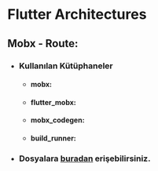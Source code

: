 # Flutter Architectures

## Mobx - Route:
+ ### Kullanılan Kütüphaneler
  + #### mobx:
  + #### flutter_mobx:
  + #### mobx_codegen:
  + #### build_runner:
+ ### Dosyalara [buradan](https://drive.google.com/drive/folders/1XlYK7Spmz0TYW64v3s431crmIaBb8iA7?usp=sharing) erişebilirsiniz.
#
